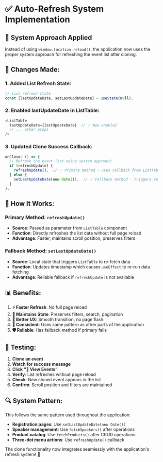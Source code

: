 # ✅ Auto-Refresh System Implementation

## 🔄 **System Approach Applied**

Instead of using `window.location.reload()`, the application now uses the proper system approach for refreshing the event list after cloning.

## 🔧 **Changes Made:**

### **1. Added List Refresh State:**
```javascript
// List refresh state
const [lastUpdateDate, setLastUpdateDate] = useState(null);
```

### **2. Enabled lastUpdateDate in ListTable:**
```javascript
<ListTable
  lastUpdateDate={lastUpdateDate}  // ✅ Now enabled
  // ... other props
/>
```

### **3. Updated Clone Success Callback:**
```javascript
onClose: () => {
  // Refresh the event list using system approach
  if (refreshUpdate) {
    refreshUpdate();  // ✅ Primary method - uses callback from ListTable
  } else {
    setLastUpdateDate(new Date());  // ✅ Fallback method - triggers re-fetch
  }
},
```

## 🎯 **How It Works:**

### **Primary Method: `refreshUpdate()`**
- **Source**: Passed as parameter from `ListTable` component
- **Function**: Directly refreshes the list data without full page reload
- **Advantage**: Faster, maintains scroll position, preserves filters

### **Fallback Method: `setLastUpdateDate()`**
- **Source**: Local state that triggers `ListTable` to re-fetch data
- **Function**: Updates timestamp which causes `useEffect` to re-run data fetching
- **Advantage**: Reliable fallback if `refreshUpdate` is not available

## 📊 **Benefits:**

1. **⚡ Faster Refresh**: No full page reload
2. **🎯 Maintains State**: Preserves filters, search, pagination
3. **📱 Better UX**: Smooth transition, no page flash
4. **🔄 Consistent**: Uses same pattern as other parts of the application
5. **🛡️ Reliable**: Has fallback method if primary fails

## 🧪 **Testing:**

1. **Clone an event**
2. **Watch for success message**
3. **Click "🎯 View Events"**
4. **Verify**: List refreshes without page reload
5. **Check**: New cloned event appears in the list
6. **Confirm**: Scroll position and filters are maintained

## 🔍 **System Pattern:**

This follows the same pattern used throughout the application:
- **Registration pages**: Use `setLastUpdateDate(new Date())`
- **Speaker management**: Use `fetchSpeakers()` after operations
- **Product catalog**: Use `fetchProducts()` after CRUD operations
- **Three-dot menu actions**: Use `refreshUpdate()` callback

The clone functionality now integrates seamlessly with the application's refresh system! 🚀